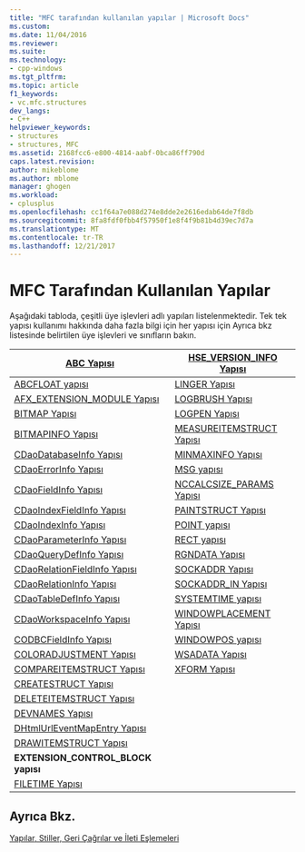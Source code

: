 ```yaml
---
title: "MFC tarafından kullanılan yapılar | Microsoft Docs"
ms.custom: 
ms.date: 11/04/2016
ms.reviewer: 
ms.suite: 
ms.technology:
- cpp-windows
ms.tgt_pltfrm: 
ms.topic: article
f1_keywords:
- vc.mfc.structures
dev_langs:
- C++
helpviewer_keywords:
- structures
- structures, MFC
ms.assetid: 2168fcc6-e800-4814-aabf-0bca86ff790d
caps.latest.revision: 
author: mikeblome
ms.author: mblome
manager: ghogen
ms.workload:
- cplusplus
ms.openlocfilehash: cc1f64a7e088d274e8dde2e2616edab64de7f8db
ms.sourcegitcommit: 8fa8fdf0fbb4f57950f1e8f4f9b81b4d39ec7d7a
ms.translationtype: MT
ms.contentlocale: tr-TR
ms.lasthandoff: 12/21/2017
---
```

# <a name="structures-used-by-mfc"></a>MFC Tarafından Kullanılan Yapılar
Aşağıdaki tabloda, çeşitli üye işlevleri adlı yapıları listelenmektedir. Tek tek yapısı kullanımı hakkında daha fazla bilgi için her yapısı için Ayrıca bkz listesinde belirtilen üye işlevleri ve sınıfların bakın.  
  
|[ABC Yapısı](../../mfc/reference/abc-structure.md)|[HSE_VERSION_INFO Yapısı](../../mfc/reference/hse-version-info-structure.md)|  
|--------------------------------------------------------------------------------------------------------------|-----------------------------------------------------------------------------------------------------------------------------|  
|[ABCFLOAT yapısı](../../mfc/reference/abcfloat-structure.md)|[LINGER Yapısı](../../mfc/reference/linger-structure.md)|  
|[AFX_EXTENSION_MODULE Yapısı](../../mfc/reference/afx-extension-module-structure.md)|[LOGBRUSH Yapısı](../../mfc/reference/logbrush-structure.md)|  
|[BITMAP Yapısı](../../mfc/reference/bitmap-structure.md)|[LOGPEN Yapısı](../../mfc/reference/logpen-structure.md)|  
|[BITMAPINFO Yapısı](../../mfc/reference/bitmapinfo-structure.md)|[MEASUREITEMSTRUCT Yapısı](../../mfc/reference/measureitemstruct-structure.md)|  
|[CDaoDatabaseInfo Yapısı](../../mfc/reference/cdaodatabaseinfo-structure.md)|[MINMAXINFO Yapısı](../../mfc/reference/minmaxinfo-structure.md)|  
|[CDaoErrorInfo Yapısı](../../mfc/reference/cdaoerrorinfo-structure.md)|[MSG yapısı](../../mfc/reference/msg-structure1.md)|  
|[CDaoFieldInfo Yapısı](../../mfc/reference/cdaofieldinfo-structure.md)|[NCCALCSIZE_PARAMS Yapısı](../../mfc/reference/nccalcsize-params-structure.md)|  
|[CDaoIndexFieldInfo Yapısı](../../mfc/reference/cdaoindexfieldinfo-structure.md)|[PAINTSTRUCT Yapısı](../../mfc/reference/paintstruct-structure.md)|  
|[CDaoIndexInfo Yapısı](../../mfc/reference/cdaoindexinfo-structure.md)|[POINT yapısı](../../mfc/reference/point-structure1.md)|  
|[CDaoParameterInfo Yapısı](../../mfc/reference/cdaoparameterinfo-structure.md)|[RECT yapısı](../../mfc/reference/rect-structure1.md)|  
|[CDaoQueryDefInfo Yapısı](../../mfc/reference/cdaoquerydefinfo-structure.md)|[RGNDATA Yapısı](../../mfc/reference/rgndata-structure.md)|  
|[CDaoRelationFieldInfo Yapısı](../../mfc/reference/cdaorelationfieldinfo-structure.md)|[SOCKADDR Yapısı](../../mfc/reference/sockaddr-structure.md)|  
|[CDaoRelationInfo Yapısı](../../mfc/reference/cdaorelationinfo-structure.md)|[SOCKADDR_IN Yapısı](../../mfc/reference/sockaddr-in-structure.md)|  
|[CDaoTableDefInfo Yapısı](../../mfc/reference/cdaotabledefinfo-structure.md)|[SYSTEMTIME yapısı](systemtime-structure1.md)
|[CDaoWorkspaceInfo Yapısı](../../mfc/reference/cdaoworkspaceinfo-structure.md)|[WINDOWPLACEMENT Yapısı](../../mfc/reference/windowplacement-structure.md)|  
|[CODBCFieldInfo Yapısı](../../mfc/reference/codbcfieldinfo-structure.md)|[WINDOWPOS yapısı](../../mfc/reference/windowpos-structure1.md)  
|[COLORADJUSTMENT Yapısı](../../mfc/reference/coloradjustment-structure.md)|[WSADATA Yapısı](../../mfc/reference/wsadata-structure.md)|  
|[COMPAREITEMSTRUCT Yapısı](../../mfc/reference/compareitemstruct-structure.md)|[XFORM Yapısı](../../mfc/reference/xform-structure.md)|  
|[CREATESTRUCT Yapısı](../../mfc/reference/createstruct-structure.md)||  
|[DELETEITEMSTRUCT Yapısı](../../mfc/reference/deleteitemstruct-structure.md)||  
|[DEVNAMES Yapısı](../../mfc/reference/devnames-structure.md)||  
|[DHtmlUrlEventMapEntry Yapısı](../../mfc/reference/dhtmlurleventmapentry-structure.md)||  
|[DRAWITEMSTRUCT Yapısı](../../mfc/reference/drawitemstruct-structure.md)||  
|**EXTENSION_CONTROL_BLOCK yapısı**||  
|[FILETIME Yapısı](../../mfc/reference/filetime-structure.md)  
  
## <a name="see-also"></a>Ayrıca Bkz.  
 [Yapılar, Stiller, Geri Çağrılar ve İleti Eşlemeleri](../../mfc/reference/structures-styles-callbacks-and-message-maps.md)

